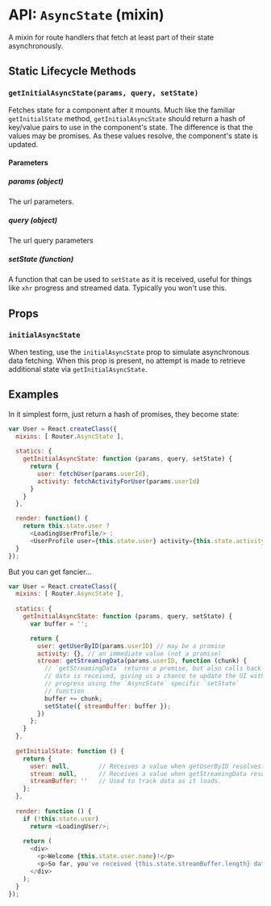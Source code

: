 API: `AsyncState` (mixin)
=========================

A mixin for route handlers that fetch at least part of their state
asynchronously.

Static Lifecycle Methods
------------------------

### `getInitialAsyncState(params, query, setState)`

Fetches state for a component after it mounts. Much like the familiar
`getInitialState` method, `getInitialAsyncState` should return a hash of
key/value pairs to use in the component's state.  The difference is that
the values may be promises. As these values resolve, the component's
state is updated.

#### Parameters

##### params (object)

The url parameters.

##### query (object)

The url query parameters

##### setState (function)

A function that can be used to `setState` as it is received, useful for
things like `xhr` progress and streamed data. Typically you won't use
this.

Props
-----

### `initialAsyncState`

When testing, use the `initialAsyncState` prop to simulate asynchronous
data fetching. When this prop is present, no attempt is made to retrieve
additional state via `getInitialAsyncState`.

Examples
--------

In it simplest form, just return a hash of promises, they become state:

```js
var User = React.createClass({
  mixins: [ Router.AsyncState ],
 
  statics: {
    getInitialAsyncState: function (params, query, setState) {
      return {
        user: fetchUser(params.userId),
        activity: fetchActivityForUser(params.userId)
      }
    }
  },

  render: function() {
    return this.state.user ?
      <LoadingUserProfile/> :
      <UserProfile user={this.state.user} activity={this.state.activity} />;
  }
});
```

But you can get fancier...

```js
var User = React.createClass({
  mixins: [ Router.AsyncState ],
 
  statics: {
    getInitialAsyncState: function (params, query, setState) {
      var buffer = '';

      return {
        user: getUserByID(params.userID) // may be a promise
        activity: {}, // an immediate value (not a promise)
        stream: getStreamingData(params.userID, function (chunk) {
          // `getStreamingData` returns a promise, but also calls back as
          // data is received, giving us a chance to update the UI with
          // progress using the `AsyncState` specific `setState`
          // function
          buffer += chunk;
          setState({ streamBuffer: buffer });
        })
      };
    }
  },
 
  getInitialState: function () {
    return {
      user: null,        // Receives a value when getUserByID resolves.
      stream: null,      // Receives a value when getStreamingData resolves.
      streamBuffer: ''   // Used to track data as it loads.
    };
  },
 
  render: function () {
    if (!this.state.user)
      return <LoadingUser/>;
 
    return (
      <div>
        <p>Welcome {this.state.user.name}!</p>
        <p>So far, you've received {this.state.streamBuffer.length} data!</p>
      </div>
    );
  }
});
```

